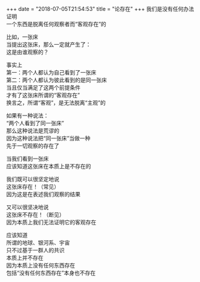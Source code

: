 +++
date = "2018-07-05T21:54:53"
title = "论存在"
+++
我们是没有任何办法证明  
一个东西是脱离任何观察者而“客观存在”的  
  
比如，一张床  
当提出这张床，那么一定就产生了：  
这是由谁观察的？  
  
事实上  
第一：两个人都认为自己看到了一张床  
第二：两个人都认为彼此看到的是同一张床  
当且仅当满足了这两个前提条件  
才有了这张床所谓的“客观存在”  
换言之，所谓“客观”，是无法脱离“主观”的  
  
如果有一种说法：  
“两个人看到了同一张床”  
那么这种说法是荒谬的  
因为这种说法把“同一张床”当做一种  
先于一切观察的存在了  
  
当我们看到一张床  
应该知道这张床在本质上是不存在的  
  
我们既可以很坚定地说  
这张床存在！（常见）  
因为这是在表述我们观察的结果  
  
又可以很坚决地说  
这张床不存在！（断见）  
因为本质上我们无法证明它的客观存在  
  
应该知道  
所谓的地球、银河系、宇宙  
只不过基于一群人的共识  
本质上并不存在  
因为本质上没有任何东西存在  
包括“没有任何东西存在”本身也不存在  